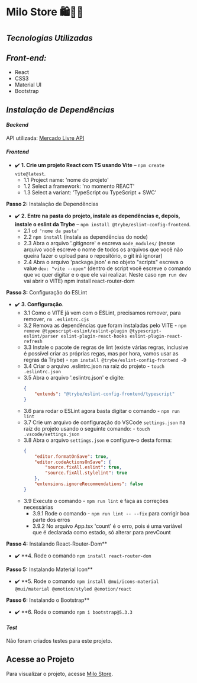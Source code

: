 # Milo Store 🛍💸🛒

## *Tecnologias Utilizadas*

## *Front-end:*
- React
- CSS3
- Material UI
- Bootstrap

## *Instalação de Dependências*

#### *Backend*
API utilizada: [Mercado Livre API]('https://api.mercadolibre.com/sites/MLB/categories')

#### *Frontend*
- ✔️ **1. Crie um projeto React com TS usando Vite** – `npm create vite@latest`.
  - 1.1 Project name: 'nome do projeto'
  - 1.2 Select a framework: 'no momento REACT'
  - 1.3 Select a variant: 'TypeScript ou TypeScript + SWC'

**Passo 2:** Instalação de Dependências
- ✔️ **2. Entre na pasta do projeto, instale as dependências e, depois, instale o eslint da Trybe** – `npm install @trybe/eslint-config-frontend`.
  - 2.1 `cd 'nome da pasta'`
  - 2.2 `npm install` (instala as dependências do node)
  - 2.3 Abra o arquivo '.gitignore' e escreva `node_modules/` (nesse arquivo você escreve o nome de todos os arquivos que você não queira fazer o upload para o repositório, o git irá ignorar)
  - 2.4 Abra o arquivo 'package.json' e no objeto "scripts" escreva o value `dev: "vite --open"` (dentro de script você escreve o comando que vc quer digitar e o que ele vai realizar. Neste caso `npm run dev` vai abrir o VITE)
npm install react-router-dom

**Passo 3:** Configuração do ESLint
- ✔️ **3. Configuração**.
  - 3.1 Como o VITE já vem com o ESLint, precisamos remover, para remover, `rm .eslintrc.cjs`
  - 3.2 Remova as dependências que foram instaladas pelo VITE - `npm remove @typescript-eslint/eslint-plugin @typescript-eslint/parser eslint-plugin-react-hooks eslint-plugin-react-refresh`
  - 3.3 Instale o pacote de regras de lint (existe várias regras, inclusive é possível criar as próprias regas, mas por hora, vamos usar as regras da Trybe) - `npm install @trybe/eslint-config-frontend -D`
  - 3.4 Criar o arquivo .eslintrc.json na raiz do projeto - `touch .eslintrc.json`
  - 3.5 Abra o arquivo '.eslintrc.json' e digite:
    ```json
    {
        "extends": "@trybe/eslint-config-frontend/typescript"
    }
    ```
  - 3.6 para rodar o ESLint agora basta digitar o comando - `npm run lint`
  - 3.7 Crie um arquivo de configuração do VSCode `settings.json` na raiz do projeto usando o seguinte comando: - `touch .vscode/settings.json`
  - 3.8 Abra o arquivo `settings.json` e configure-o desta forma:
    ```json
    {
        "editor.formatOnSave": true,
        "editor.codeActionsOnSave": {
            "source.fixAll.eslint": true,
            "source.fixAll.stylelint": true
        },
        "extensions.ignoreRecommendations": false
    }
    ```
  - 3.9 Execute o comando - `npm run lint` e faça as correções necessárias
    - 3.9.1 Rode o comando - `npm run lint -- --fix` para corrigir boa parte dos erros
    - 3.9.2 No arquivo App.tsx 'count' é o erro, pois é uma variável que é declarada como estado, só alterar para prevCount

**Passo 4:** Instalando React-Router-Dom**
- ✔️ **4. Rode o comando `npm install react-router-dom`

**Passo 5:** Instalando Material Icon**
- ✔️ **5. Rode o comando `npm install @mui/icons-material @mui/material @emotion/styled @emotion/react`

**Passo 6:** Instalando o Bootstrap**
- ✔️ **6. Rode o comando `npm i bootstrap@5.3.3`

#### *Test*
Não foram criados testes para este projeto.

## Acesse ao Projeto

Para visualizar o projeto, acesse [Milo Store](https://www.projeto.com).
